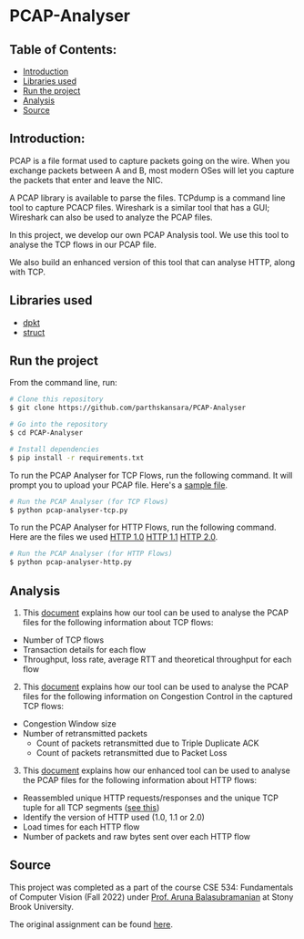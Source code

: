 # PCAP-Analyser

## Table of Contents:
* [Introduction](#introduction)
* [Libraries used](#libraries-used)
* [Run the project](#run-the-project)
* [Analysis](#analysis)
* [Source](#source)

## Introduction:
PCAP is a file format used to capture packets going on the wire. When you exchange packets between A and B, most modern OSes will let you capture the packets that enter and leave the NIC. 

A PCAP library is available to parse the files. TCPdump is a command line tool to capture PCACP files. Wireshark is a similar tool that has a GUI; Wireshark can also be used to analyze the PCAP files.

In this project, we develop our own PCAP Analysis tool. We use this tool to analyse the TCP flows in our PCAP file. 

We also build an enhanced version of this tool that can analyse HTTP, along with TCP. 

## Libraries used
* [dpkt](https://pypi.org/project/dpkt/)
* [struct](https://docs.python.org/3/library/struct.html)


## Run the project

From the command line, run:


```bash
# Clone this repository
$ git clone https://github.com/parthskansara/PCAP-Analyser

# Go into the repository
$ cd PCAP-Analyser

# Install dependencies
$ pip install -r requirements.txt

```


To run the PCAP Analyser for TCP Flows, run the following command. It will prompt you to upload your PCAP file. Here's a [sample file](https://github.com/parthskansara/PCAP-Analyser/blob/main/Sample%20PCAP%20files/sample-tcp-pcap.pcap).

```bash
# Run the PCAP Analyser (for TCP Flows)
$ python pcap-analyser-tcp.py

```


To run the PCAP Analyser for HTTP Flows, run the following command. Here are the files we used [HTTP 1.0](https://github.com/parthskansara/PCAP-Analyser/blob/main/Sample%20PCAP%20files/sample-http-1080-pcap.pcap) [HTTP 1.1](https://github.com/parthskansara/PCAP-Analyser/blob/main/Sample%20PCAP%20files/sample-tcp-1081-pcap.pcap) [HTTP 2.0](https://github.com/parthskansara/PCAP-Analyser/blob/main/Sample%20PCAP%20files/sample-tcp-1082-pcap.pcap).


```bash
# Run the PCAP Analyser (for HTTP Flows)
$ python pcap-analyser-http.py

```


## Analysis
1. This [document](https://github.com/parthskansara/PCAP-Analyser/blob/main/docs/PCAP%20Analyser%20-%20TCP%20Flows.pdf) explains how our tool can be used to analyse the PCAP files for the following information about TCP flows:
* Number of TCP flows
* Transaction details for each flow
* Throughput, loss rate, average RTT and theoretical throughput for each flow

2. This [document](https://github.com/parthskansara/PCAP-Analyser/blob/main/docs/PCAP%20Analyser%20-%20TCP%20Flows%20(Congestion%20Control).pdf) explains how our tool can be used to analyse the PCAP files for the following information on Congestion Control in the captured TCP flows:
* Congestion Window size
* Number of retransmitted packets
  * Count of packets retransmitted due to Triple Duplicate ACK
  * Count of packets retransmitted due to Packet Loss
  
3. This [document](https://github.com/parthskansara/PCAP-Analyser/blob/main/docs/PCAP%20Analyser%20-%20HTTP%20Flows.pdf) explains how our enhanced tool can be used to analyse the PCAP files for the following information about HTTP flows:
* Reassembled unique HTTP requests/responses and the unique TCP tuple for all TCP segments ([see this](https://github.com/parthskansara/PCAP-Analyser/blob/main/docs/Reassembled%20HTTP%20flows.txt))
* Identify the version of HTTP used (1.0, 1.1 or 2.0)
* Load times for each HTTP flow
* Number of packets and raw bytes sent over each HTTP flow

## Source
This project was completed as a part of the course CSE 534: Fundamentals of Computer Vision (Fall 2022) under [Prof. Aruna Balasubramanian](https://www.cs.stonybrook.edu/people/faculty/ArunaBalasubramanian) at Stony Brook University.


The original assignment can be found [here](https://drive.google.com/file/d/1OiIf7O8UnBkfdO672QrWKvyXfWAiedUl/view?usp=sharing).
